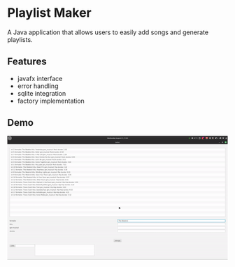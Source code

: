 # Playlist Maker

A Java application that allows users to easily add songs and generate playlists.

## Features

- javafx interface
- error handling
- sqlite integration
- factory implementation
  
## Demo
![pm Demo](demopm-ezgif.com-video-to-gif-converter.gif)

